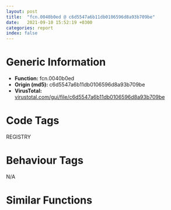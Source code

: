```yaml
---
layout: post
title:  "fcn.0040b0ed @ c6d5547a6b11db0106596d8a93b709be"
date:   2021-09-10 15:52:19 +0300
categories: report
index: false
---
```


# Generic Information
- **Function:** fcn.0040b0ed
- **Origin (md5):** c6d5547a6b11db0106596d8a93b709be
- **VirusTotal:** [virustotal.com/gui/file/c6d5547a6b11db0106596d8a93b709be][virustotal_ref]

# Code Tags
<span class="tag" id="REGISTRY">REGISTRY</span>


# Behaviour Tags
<span class="bhv-tag" id="na">N/A</span>

# Similar Functions
<script type="text/javascript" src="https://www.gstatic.com/charts/loader.js"></script>
<script type="text/javascript">

    google.charts.load('current', {'packages':['corechart']});
    google.charts.setOnLoadCallback(drawChart);

    function drawChart() {
    var data = new google.visualization.DataTable();
        data.addColumn('number', 'X');
        data.addColumn('number', 'Y');
        data.addColumn({type: 'string', role: 'tooltip', 'p': {'html': true}});
        data.addColumn({'type': 'string', 'role': 'style'});
        
        data.addRows([
    [-211.94927978515625, 80.20967102050781, '<b><a href="/report/fcn.0040b0ed@c6d5547a6b11db0106596d8a93b709be">fcn.0040b0ed</a><br>@c6d5547a6b11db0106596d8a93b709be</b><br>push ebp<br>mov ebp, esp<br>push ecx<br>mov eax, dword[esi]<br>and dword[esi], 0<br>add eax, eax<br>mov dword[ebp-4], eax<br>lea eax, [ebp-4]<br>push eax<br>push edi<br>lea eax, [ebp+0xc]<br>push eax<br>mov eax, dword[ebp+8]<br>push 0<br>push dword[ebp+0xc]<br>push dword[eax]<br>call dword[sym.imp.ADVAPI32.dll_RegQueryValueExW]<br>test eax, eax<br>jne 0x40b151<br>cmp dword[ebp+0xc], 1<br>je 0x40b129<br>cmp dword[ebp+0xc], 2<br>je 0x40b129<br>push 0xd<br>pop eax<br>jmp 0x40b151<br>mov eax, dword[ebp-4]<br>test edi, edi<br>je 0x40b14b<br>test eax, eax<br>je 0x40b146<br>test al, 1<br>jne 0x40b124<br>mov ecx, eax<br>shr ecx, 1<br>cmp word[edi+ecx*2-2], 0<br>je 0x40b14b<br>jmp 0x40b124<br>xor ecx, ecx<br>mov word[edi], cx<br>shr eax, 1<br>mov dword[esi], eax<br>xor eax, eax<br>leave <br>ret 8<br><eoc> ', 'point { fill-color: #e0440e; }'],
[-21.806360244750977, 238.3998260498047, '<b><a href="/report/fcn.0040b0da@96a869ae624ddb4834a1d5a829f85469">fcn.0040b0da</a><br>@96a869ae624ddb4834a1d5a829f85469</b><br>push ebp<br>mov ebp, esp<br>push ecx<br>mov eax, dword[esi]<br>and dword[esi], 0<br>add eax, eax<br>mov dword[ebp-4], eax<br>lea eax, [ebp-4]<br>push eax<br>push edi<br>lea eax, [ebp+0xc]<br>push eax<br>mov eax, dword[ebp+8]<br>push 0<br>push dword[ebp+0xc]<br>push dword[eax]<br>call dword[sym.imp.ADVAPI32.dll_RegQueryValueExW]<br>test eax, eax<br>jne 0x40b13e<br>cmp dword[ebp+0xc], 1<br>je 0x40b116<br>cmp dword[ebp+0xc], 2<br>je 0x40b116<br>push 0xd<br>pop eax<br>jmp 0x40b13e<br>mov eax, dword[ebp-4]<br>test edi, edi<br>je 0x40b138<br>test eax, eax<br>je 0x40b133<br>test al, 1<br>jne 0x40b111<br>mov ecx, eax<br>shr ecx, 1<br>cmp word[edi+ecx*2-2], 0<br>je 0x40b138<br>jmp 0x40b111<br>xor ecx, ecx<br>mov word[edi], cx<br>shr eax, 1<br>mov dword[esi], eax<br>xor eax, eax<br>leave <br>ret 8<br><eoc> ', 'null'],
[-246.31649780273438, -49.87513732910156, '<b><a href="/report/fcn.0040b0ed@3aa98225e51cbcae2d334c8b6b4ed9fd">fcn.0040b0ed</a><br>@3aa98225e51cbcae2d334c8b6b4ed9fd</b><br>push ebp<br>mov ebp, esp<br>push ecx<br>mov eax, dword[esi]<br>and dword[esi], 0<br>add eax, eax<br>mov dword[ebp-4], eax<br>lea eax, [ebp-4]<br>push eax<br>push edi<br>lea eax, [ebp+0xc]<br>push eax<br>mov eax, dword[ebp+8]<br>push 0<br>push dword[ebp+0xc]<br>push dword[eax]<br>call dword[sym.imp.ADVAPI32.dll_RegQueryValueExW]<br>test eax, eax<br>jne 0x40b151<br>cmp dword[ebp+0xc], 1<br>je 0x40b129<br>cmp dword[ebp+0xc], 2<br>je 0x40b129<br>push 0xd<br>pop eax<br>jmp 0x40b151<br>mov eax, dword[ebp-4]<br>test edi, edi<br>je 0x40b14b<br>test eax, eax<br>je 0x40b146<br>test al, 1<br>jne 0x40b124<br>mov ecx, eax<br>shr ecx, 1<br>cmp word[edi+ecx*2-2], 0<br>je 0x40b14b<br>jmp 0x40b124<br>xor ecx, ecx<br>mov word[edi], cx<br>shr eax, 1<br>mov dword[esi], eax<br>xor eax, eax<br>leave <br>ret 8<br><eoc> ', 'null'],
[216.20506286621094, 122.70364379882812, '<b><a href="/report/fcn.0040b0ed@9571c7458fae91969aaed3955e433f49">fcn.0040b0ed</a><br>@9571c7458fae91969aaed3955e433f49</b><br>push ebp<br>mov ebp, esp<br>push ecx<br>mov eax, dword[esi]<br>and dword[esi], 0<br>add eax, eax<br>mov dword[ebp-4], eax<br>lea eax, [ebp-4]<br>push eax<br>push edi<br>lea eax, [ebp+0xc]<br>push eax<br>mov eax, dword[ebp+8]<br>push 0<br>push dword[ebp+0xc]<br>push dword[eax]<br>call dword[sym.imp.ADVAPI32.dll_RegQueryValueExW]<br>test eax, eax<br>jne 0x40b151<br>cmp dword[ebp+0xc], 1<br>je 0x40b129<br>cmp dword[ebp+0xc], 2<br>je 0x40b129<br>push 0xd<br>pop eax<br>jmp 0x40b151<br>mov eax, dword[ebp-4]<br>test edi, edi<br>je 0x40b14b<br>test eax, eax<br>je 0x40b146<br>test al, 1<br>jne 0x40b124<br>mov ecx, eax<br>shr ecx, 1<br>cmp word[edi+ecx*2-2], 0<br>je 0x40b14b<br>jmp 0x40b124<br>xor ecx, ecx<br>mov word[edi], cx<br>shr eax, 1<br>mov dword[esi], eax<br>xor eax, eax<br>leave <br>ret 8<br><eoc> ', 'null'],
[-27.391212463378906, -111.51932525634766, '<b><a href="/report/fcn.0040b0da@505be53c36227b94e2fcc406f247f6e5">fcn.0040b0da</a><br>@505be53c36227b94e2fcc406f247f6e5</b><br>push ebp<br>mov ebp, esp<br>push ecx<br>mov eax, dword[esi]<br>and dword[esi], 0<br>add eax, eax<br>mov dword[ebp-4], eax<br>lea eax, [ebp-4]<br>push eax<br>push edi<br>lea eax, [ebp+0xc]<br>push eax<br>mov eax, dword[ebp+8]<br>push 0<br>push dword[ebp+0xc]<br>push dword[eax]<br>call dword[sym.imp.ADVAPI32.dll_RegQueryValueExW]<br>test eax, eax<br>jne 0x40b13e<br>cmp dword[ebp+0xc], 1<br>je 0x40b116<br>cmp dword[ebp+0xc], 2<br>je 0x40b116<br>push 0xd<br>pop eax<br>jmp 0x40b13e<br>mov eax, dword[ebp-4]<br>test edi, edi<br>je 0x40b138<br>test eax, eax<br>je 0x40b133<br>test al, 1<br>jne 0x40b111<br>mov ecx, eax<br>shr ecx, 1<br>cmp word[edi+ecx*2-2], 0<br>je 0x40b138<br>jmp 0x40b111<br>xor ecx, ecx<br>mov word[edi], cx<br>shr eax, 1<br>mov dword[esi], eax<br>xor eax, eax<br>leave <br>ret 8<br><eoc> ', 'null'],
[120.073486328125, 222.36485290527344, '<b><a href="/report/fcn.0040b0ed@e3d061f479f25b8f541d0905c967999c">fcn.0040b0ed</a><br>@e3d061f479f25b8f541d0905c967999c</b><br>push ebp<br>mov ebp, esp<br>push ecx<br>mov eax, dword[esi]<br>and dword[esi], 0<br>add eax, eax<br>mov dword[ebp-4], eax<br>lea eax, [ebp-4]<br>push eax<br>push edi<br>lea eax, [ebp+0xc]<br>push eax<br>mov eax, dword[ebp+8]<br>push 0<br>push dword[ebp+0xc]<br>push dword[eax]<br>call dword[sym.imp.ADVAPI32.dll_RegQueryValueExW]<br>test eax, eax<br>jne 0x40b151<br>cmp dword[ebp+0xc], 1<br>je 0x40b129<br>cmp dword[ebp+0xc], 2<br>je 0x40b129<br>push 0xd<br>pop eax<br>jmp 0x40b151<br>mov eax, dword[ebp-4]<br>test edi, edi<br>je 0x40b14b<br>test eax, eax<br>je 0x40b146<br>test al, 1<br>jne 0x40b124<br>mov ecx, eax<br>shr ecx, 1<br>cmp word[edi+ecx*2-2], 0<br>je 0x40b14b<br>jmp 0x40b124<br>xor ecx, ecx<br>mov word[edi], cx<br>shr eax, 1<br>mov dword[esi], eax<br>xor eax, eax<br>leave <br>ret 8<br><eoc> ', 'null'],
[91.91598510742188, -77.90966033935547, '<b><a href="/report/fcn.0040b0ed@3d7f25d788af3e7f7707a736ac852465">fcn.0040b0ed</a><br>@3d7f25d788af3e7f7707a736ac852465</b><br>push ebp<br>mov ebp, esp<br>push ecx<br>mov eax, dword[esi]<br>and dword[esi], 0<br>add eax, eax<br>mov dword[ebp-4], eax<br>lea eax, [ebp-4]<br>push eax<br>push edi<br>lea eax, [ebp+0xc]<br>push eax<br>mov eax, dword[ebp+8]<br>push 0<br>push dword[ebp+0xc]<br>push dword[eax]<br>call dword[sym.imp.ADVAPI32.dll_RegQueryValueExW]<br>test eax, eax<br>jne 0x40b151<br>cmp dword[ebp+0xc], 1<br>je 0x40b129<br>cmp dword[ebp+0xc], 2<br>je 0x40b129<br>push 0xd<br>pop eax<br>jmp 0x40b151<br>mov eax, dword[ebp-4]<br>test edi, edi<br>je 0x40b14b<br>test eax, eax<br>je 0x40b146<br>test al, 1<br>jne 0x40b124<br>mov ecx, eax<br>shr ecx, 1<br>cmp word[edi+ecx*2-2], 0<br>je 0x40b14b<br>jmp 0x40b124<br>xor ecx, ecx<br>mov word[edi], cx<br>shr eax, 1<br>mov dword[esi], eax<br>xor eax, eax<br>leave <br>ret 8<br><eoc> ', 'null'],
[1.9538071155548096, 5.71382474899292, '<b><a href="/report/fcn.0040b0da@c077742bdc6d4f2c0ca7d0e2a6a94acf">fcn.0040b0da</a><br>@c077742bdc6d4f2c0ca7d0e2a6a94acf</b><br>push ebp<br>mov ebp, esp<br>push ecx<br>mov eax, dword[esi]<br>and dword[esi], 0<br>add eax, eax<br>mov dword[ebp-4], eax<br>lea eax, [ebp-4]<br>push eax<br>push edi<br>lea eax, [ebp+0xc]<br>push eax<br>mov eax, dword[ebp+8]<br>push 0<br>push dword[ebp+0xc]<br>push dword[eax]<br>call dword[sym.imp.ADVAPI32.dll_RegQueryValueExW]<br>test eax, eax<br>jne 0x40b13e<br>cmp dword[ebp+0xc], 1<br>je 0x40b116<br>cmp dword[ebp+0xc], 2<br>je 0x40b116<br>push 0xd<br>pop eax<br>jmp 0x40b13e<br>mov eax, dword[ebp-4]<br>test edi, edi<br>je 0x40b138<br>test eax, eax<br>je 0x40b133<br>test al, 1<br>jne 0x40b111<br>mov ecx, eax<br>shr ecx, 1<br>cmp word[edi+ecx*2-2], 0<br>je 0x40b138<br>jmp 0x40b111<br>xor ecx, ecx<br>mov word[edi], cx<br>shr eax, 1<br>mov dword[esi], eax<br>xor eax, eax<br>leave <br>ret 8<br><eoc> ', 'null'],
[-153.72789001464844, 203.0071258544922, '<b><a href="/report/fcn.0040b0ed@7307643b343733b7fbd7b4b4fb482515">fcn.0040b0ed</a><br>@7307643b343733b7fbd7b4b4fb482515</b><br>push ebp<br>mov ebp, esp<br>push ecx<br>mov eax, dword[esi]<br>and dword[esi], 0<br>add eax, eax<br>mov dword[ebp-4], eax<br>lea eax, [ebp-4]<br>push eax<br>push edi<br>lea eax, [ebp+0xc]<br>push eax<br>mov eax, dword[ebp+8]<br>push 0<br>push dword[ebp+0xc]<br>push dword[eax]<br>call dword[sym.imp.ADVAPI32.dll_RegQueryValueExW]<br>test eax, eax<br>jne 0x40b151<br>cmp dword[ebp+0xc], 1<br>je 0x40b129<br>cmp dword[ebp+0xc], 2<br>je 0x40b129<br>push 0xd<br>pop eax<br>jmp 0x40b151<br>mov eax, dword[ebp-4]<br>test edi, edi<br>je 0x40b14b<br>test eax, eax<br>je 0x40b146<br>test al, 1<br>jne 0x40b124<br>mov ecx, eax<br>shr ecx, 1<br>cmp word[edi+ecx*2-2], 0<br>je 0x40b14b<br>jmp 0x40b124<br>xor ecx, ecx<br>mov word[edi], cx<br>shr eax, 1<br>mov dword[esi], eax<br>xor eax, eax<br>leave <br>ret 8<br><eoc> ', 'null'],
[120.6779556274414, 38.06270980834961, '<b><a href="/report/fcn.0040b85a@20a93604f17ee6f3c2aa7b1f7a497fcf">fcn.0040b85a</a><br>@20a93604f17ee6f3c2aa7b1f7a497fcf</b><br>push ebp<br>mov ebp, esp<br>push ecx<br>mov eax, dword[esi]<br>and dword[esi], 0<br>add eax, eax<br>mov dword[ebp-4], eax<br>lea eax, [ebp-4]<br>push eax<br>push edi<br>lea eax, [ebp+0xc]<br>push eax<br>mov eax, dword[ebp+8]<br>push 0<br>push dword[ebp+0xc]<br>push dword[eax]<br>call dword[sym.imp.ADVAPI32.dll_RegQueryValueExW]<br>test eax, eax<br>jne 0x40b8be<br>cmp dword[ebp+0xc], 1<br>je 0x40b896<br>cmp dword[ebp+0xc], 2<br>je 0x40b896<br>push 0xd<br>pop eax<br>jmp 0x40b8be<br>mov eax, dword[ebp-4]<br>test edi, edi<br>je 0x40b8b8<br>test eax, eax<br>je 0x40b8b3<br>test al, 1<br>jne 0x40b891<br>mov ecx, eax<br>shr ecx, 1<br>cmp word[edi+ecx*2-2], 0<br>je 0x40b8b8<br>jmp 0x40b891<br>xor ecx, ecx<br>mov word[edi], cx<br>shr eax, 1<br>mov dword[esi], eax<br>xor eax, eax<br>leave <br>ret 8<br><eoc> ', 'null'],
[39.711605072021484, 123.06346893310547, '<b><a href="/report/fcn.0040aef1@e16f74a2849182d98050864255e902f8">fcn.0040aef1</a><br>@e16f74a2849182d98050864255e902f8</b><br>push ebp<br>mov ebp, esp<br>push ecx<br>mov eax, dword[esi]<br>and dword[esi], 0<br>add eax, eax<br>mov dword[ebp-4], eax<br>lea eax, [ebp-4]<br>push eax<br>push edi<br>lea eax, [ebp+0xc]<br>push eax<br>mov eax, dword[ebp+8]<br>push 0<br>push dword[ebp+0xc]<br>push dword[eax]<br>call dword[sym.imp.ADVAPI32.dll_RegQueryValueExW]<br>test eax, eax<br>jne 0x40af55<br>cmp dword[ebp+0xc], 1<br>je 0x40af2d<br>cmp dword[ebp+0xc], 2<br>je 0x40af2d<br>push 0xd<br>pop eax<br>jmp 0x40af55<br>mov eax, dword[ebp-4]<br>test edi, edi<br>je 0x40af4f<br>test eax, eax<br>je 0x40af4a<br>test al, 1<br>jne 0x40af28<br>mov ecx, eax<br>shr ecx, 1<br>cmp word[edi+ecx*2-2], 0<br>je 0x40af4f<br>jmp 0x40af28<br>xor ecx, ecx<br>mov word[edi], cx<br>shr eax, 1<br>mov dword[esi], eax<br>xor eax, eax<br>leave <br>ret 8<br><eoc> ', 'null'],
[197.32174682617188, -150.96636962890625, '<b><a href="/report/fcn.0040b0ed@44a756939733df3681808b122b91651f">fcn.0040b0ed</a><br>@44a756939733df3681808b122b91651f</b><br>push ebp<br>mov ebp, esp<br>push ecx<br>mov eax, dword[esi]<br>and dword[esi], 0<br>add eax, eax<br>mov dword[ebp-4], eax<br>lea eax, [ebp-4]<br>push eax<br>push edi<br>lea eax, [ebp+0xc]<br>push eax<br>mov eax, dword[ebp+8]<br>push 0<br>push dword[ebp+0xc]<br>push dword[eax]<br>call dword[sym.imp.ADVAPI32.dll_RegQueryValueExW]<br>test eax, eax<br>jne 0x40b151<br>cmp dword[ebp+0xc], 1<br>je 0x40b129<br>cmp dword[ebp+0xc], 2<br>je 0x40b129<br>push 0xd<br>pop eax<br>jmp 0x40b151<br>mov eax, dword[ebp-4]<br>test edi, edi<br>je 0x40b14b<br>test eax, eax<br>je 0x40b146<br>test al, 1<br>jne 0x40b124<br>mov ecx, eax<br>shr ecx, 1<br>cmp word[edi+ecx*2-2], 0<br>je 0x40b14b<br>jmp 0x40b124<br>xor ecx, ecx<br>mov word[edi], cx<br>shr eax, 1<br>mov dword[esi], eax<br>xor eax, eax<br>leave <br>ret 8<br><eoc> ', 'null'],
[236.77914428710938, -19.644119262695312, '<b><a href="/report/fcn.0040c16f@f5b8476c36459986b226c45654aeb016">fcn.0040c16f</a><br>@f5b8476c36459986b226c45654aeb016</b><br>push ebp<br>mov ebp, esp<br>push ecx<br>mov eax, dword[esi]<br>and dword[esi], 0<br>add eax, eax<br>mov dword[ebp-4], eax<br>lea eax, [ebp-4]<br>push eax<br>push edi<br>lea eax, [ebp+0xc]<br>push eax<br>mov eax, dword[ebp+8]<br>push 0<br>push dword[ebp+0xc]<br>push dword[eax]<br>call dword[sym.imp.ADVAPI32.dll_RegQueryValueExW]<br>test eax, eax<br>jne 0x40c1d3<br>cmp dword[ebp+0xc], 1<br>je 0x40c1ab<br>cmp dword[ebp+0xc], 2<br>je 0x40c1ab<br>push 0xd<br>pop eax<br>jmp 0x40c1d3<br>mov eax, dword[ebp-4]<br>test edi, edi<br>je 0x40c1cd<br>test eax, eax<br>je 0x40c1c8<br>test al, 1<br>jne 0x40c1a6<br>mov ecx, eax<br>shr ecx, 1<br>cmp word[edi+ecx*2-2], 0<br>je 0x40c1cd<br>jmp 0x40c1a6<br>xor ecx, ecx<br>mov word[edi], cx<br>shr eax, 1<br>mov dword[esi], eax<br>xor eax, eax<br>leave <br>ret 8<br><eoc> ', 'null'],
[-58.045047760009766, -241.12757873535156, '<b><a href="/report/fcn.0040b0ed@e83552e81a6f265fd7baa50402d3d47d">fcn.0040b0ed</a><br>@e83552e81a6f265fd7baa50402d3d47d</b><br>push ebp<br>mov ebp, esp<br>push ecx<br>mov eax, dword[esi]<br>and dword[esi], 0<br>add eax, eax<br>mov dword[ebp-4], eax<br>lea eax, [ebp-4]<br>push eax<br>push edi<br>lea eax, [ebp+0xc]<br>push eax<br>mov eax, dword[ebp+8]<br>push 0<br>push dword[ebp+0xc]<br>push dword[eax]<br>call dword[sym.imp.ADVAPI32.dll_RegQueryValueExW]<br>test eax, eax<br>jne 0x40b151<br>cmp dword[ebp+0xc], 1<br>je 0x40b129<br>cmp dword[ebp+0xc], 2<br>je 0x40b129<br>push 0xd<br>pop eax<br>jmp 0x40b151<br>mov eax, dword[ebp-4]<br>test edi, edi<br>je 0x40b14b<br>test eax, eax<br>je 0x40b146<br>test al, 1<br>jne 0x40b124<br>mov ecx, eax<br>shr ecx, 1<br>cmp word[edi+ecx*2-2], 0<br>je 0x40b14b<br>jmp 0x40b124<br>xor ecx, ecx<br>mov word[edi], cx<br>shr eax, 1<br>mov dword[esi], eax<br>xor eax, eax<br>leave <br>ret 8<br><eoc> ', 'null'],
[-157.6764678955078, -150.70358276367188, '<b><a href="/report/fcn.0040b0ed@146b14fc12cf789043a79d4f548a23bf">fcn.0040b0ed</a><br>@146b14fc12cf789043a79d4f548a23bf</b><br>push ebp<br>mov ebp, esp<br>push ecx<br>mov eax, dword[esi]<br>and dword[esi], 0<br>add eax, eax<br>mov dword[ebp-4], eax<br>lea eax, [ebp-4]<br>push eax<br>push edi<br>lea eax, [ebp+0xc]<br>push eax<br>mov eax, dword[ebp+8]<br>push 0<br>push dword[ebp+0xc]<br>push dword[eax]<br>call dword[sym.imp.ADVAPI32.dll_RegQueryValueExW]<br>test eax, eax<br>jne 0x40b151<br>cmp dword[ebp+0xc], 1<br>je 0x40b129<br>cmp dword[ebp+0xc], 2<br>je 0x40b129<br>push 0xd<br>pop eax<br>jmp 0x40b151<br>mov eax, dword[ebp-4]<br>test edi, edi<br>je 0x40b14b<br>test eax, eax<br>je 0x40b146<br>test al, 1<br>jne 0x40b124<br>mov ecx, eax<br>shr ecx, 1<br>cmp word[edi+ecx*2-2], 0<br>je 0x40b14b<br>jmp 0x40b124<br>xor ecx, ecx<br>mov word[edi], cx<br>shr eax, 1<br>mov dword[esi], eax<br>xor eax, eax<br>leave <br>ret 8<br><eoc> ', 'null'],
[73.72941589355469, -210.84750366210938, '<b><a href="/report/fcn.0040b0ed@b8b9cf6862b0d68d10750002e5baaf97">fcn.0040b0ed</a><br>@b8b9cf6862b0d68d10750002e5baaf97</b><br>push ebp<br>mov ebp, esp<br>push ecx<br>mov eax, dword[esi]<br>and dword[esi], 0<br>add eax, eax<br>mov dword[ebp-4], eax<br>lea eax, [ebp-4]<br>push eax<br>push edi<br>lea eax, [ebp+0xc]<br>push eax<br>mov eax, dword[ebp+8]<br>push 0<br>push dword[ebp+0xc]<br>push dword[eax]<br>call dword[sym.imp.ADVAPI32.dll_RegQueryValueExW]<br>test eax, eax<br>jne 0x40b151<br>cmp dword[ebp+0xc], 1<br>je 0x40b129<br>cmp dword[ebp+0xc], 2<br>je 0x40b129<br>push 0xd<br>pop eax<br>jmp 0x40b151<br>mov eax, dword[ebp-4]<br>test edi, edi<br>je 0x40b14b<br>test eax, eax<br>je 0x40b146<br>test al, 1<br>jne 0x40b124<br>mov ecx, eax<br>shr ecx, 1<br>cmp word[edi+ecx*2-2], 0<br>je 0x40b14b<br>jmp 0x40b124<br>xor ecx, ecx<br>mov word[edi], cx<br>shr eax, 1<br>mov dword[esi], eax<br>xor eax, eax<br>leave <br>ret 8<br><eoc> ', 'null'],
[-115.5591812133789, -21.054224014282227, '<b><a href="/report/fcn.0040b0ed@a314f14b11fc4f772a3e30c11b5cb1d4">fcn.0040b0ed</a><br>@a314f14b11fc4f772a3e30c11b5cb1d4</b><br>push ebp<br>mov ebp, esp<br>push ecx<br>mov eax, dword[esi]<br>and dword[esi], 0<br>add eax, eax<br>mov dword[ebp-4], eax<br>lea eax, [ebp-4]<br>push eax<br>push edi<br>lea eax, [ebp+0xc]<br>push eax<br>mov eax, dword[ebp+8]<br>push 0<br>push dword[ebp+0xc]<br>push dword[eax]<br>call dword[sym.imp.ADVAPI32.dll_RegQueryValueExW]<br>test eax, eax<br>jne 0x40b151<br>cmp dword[ebp+0xc], 1<br>je 0x40b129<br>cmp dword[ebp+0xc], 2<br>je 0x40b129<br>push 0xd<br>pop eax<br>jmp 0x40b151<br>mov eax, dword[ebp-4]<br>test edi, edi<br>je 0x40b14b<br>test eax, eax<br>je 0x40b146<br>test al, 1<br>jne 0x40b124<br>mov ecx, eax<br>shr ecx, 1<br>cmp word[edi+ecx*2-2], 0<br>je 0x40b14b<br>jmp 0x40b124<br>xor ecx, ecx<br>mov word[edi], cx<br>shr eax, 1<br>mov dword[esi], eax<br>xor eax, eax<br>leave <br>ret 8<br><eoc> ', 'null'],
[-78.31425476074219, 98.03839874267578, '<b><a href="/report/fcn.0040b0ed@6e426bd8e348fab7a17ba317fb0f2d87">fcn.0040b0ed</a><br>@6e426bd8e348fab7a17ba317fb0f2d87</b><br>push ebp<br>mov ebp, esp<br>push ecx<br>mov eax, dword[esi]<br>and dword[esi], 0<br>add eax, eax<br>mov dword[ebp-4], eax<br>lea eax, [ebp-4]<br>push eax<br>push edi<br>lea eax, [ebp+0xc]<br>push eax<br>mov eax, dword[ebp+8]<br>push 0<br>push dword[ebp+0xc]<br>push dword[eax]<br>call dword[sym.imp.ADVAPI32.dll_RegQueryValueExW]<br>test eax, eax<br>jne 0x40b151<br>cmp dword[ebp+0xc], 1<br>je 0x40b129<br>cmp dword[ebp+0xc], 2<br>je 0x40b129<br>push 0xd<br>pop eax<br>jmp 0x40b151<br>mov eax, dword[ebp-4]<br>test edi, edi<br>je 0x40b14b<br>test eax, eax<br>je 0x40b146<br>test al, 1<br>jne 0x40b124<br>mov ecx, eax<br>shr ecx, 1<br>cmp word[edi+ecx*2-2], 0<br>je 0x40b14b<br>jmp 0x40b124<br>xor ecx, ecx<br>mov word[edi], cx<br>shr eax, 1<br>mov dword[esi], eax<br>xor eax, eax<br>leave <br>ret 8<br><eoc> ', 'null'],

        ]);

    var options = {
        title: 'Similarity Plot',
        legend: 'none',
        colors: ['#dedbd9', '#e6693e', '#ec8f6e', '#f3b49f', '#f6c7b6'],
        tooltip: {isHtml: true, trigger: 'both'},
        explorer: {
        actions: ["dragToZoom", "rightClickToReset"],
        },
        chartArea: {
        width: '80%',
        height: '80%'
        },
        width: '100%',
        height: '100%'
    };

    var chart = new google.visualization.ScatterChart(document.getElementById('chart_div'));

    chart.draw(data, options);
    }
    
</script>


<div id="chart_div" style="width: 100%px; height: 100%;"></div>

# Disassembled Code
{% highlight nasm %}

push ebp
mov ebp, esp
push ecx
mov eax, dword[esi]
and dword[esi], 0
add eax, eax
mov dword[ebp-4], eax
lea eax, [ebp-4]
push eax
push edi
lea eax, [ebp+0xc]
push eax
mov eax, dword[ebp+8]
push 0
push dword[ebp+0xc]
push dword[eax]
call dword[sym.imp.ADVAPI32.dll_RegQueryValueExW]
test eax, eax
jne 0x40b151
cmp dword[ebp+0xc], 1
je 0x40b129
cmp dword[ebp+0xc], 2
je 0x40b129
push 0xd
pop eax
jmp 0x40b151
mov eax, dword[ebp-4]
test edi, edi
je 0x40b14b
test eax, eax
je 0x40b146
test al, 1
jne 0x40b124
mov ecx, eax
shr ecx, 1
cmp word[edi+ecx*2-2], 0
je 0x40b14b
jmp 0x40b124
xor ecx, ecx
mov word[edi], cx
shr eax, 1
mov dword[esi], eax
xor eax, eax
leave
ret 8

{% endhighlight %}

[virustotal_ref]: https://www.virustotal.com/gui/file/c6d5547a6b11db0106596d8a93b709be
